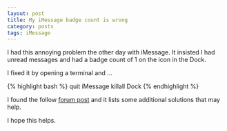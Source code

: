 ```yaml
---
layout: post
title: My iMessage badge count is wrong
category: posts
tags: iMessage
---
```


I had this annoying problem the other day with iMessage.   It insisted I had unread messages and had a badge count of 1 on the icon in the Dock.  

I fixed it by opening a terminal and ...

{% highlight bash %}
quit iMessage
killall Dock
{% endhighlight %}

I found the follow [forum post] and it lists some additional solutions that may help.

I hope this helps.

[forum post]: http://forums.macrumors.com/threads/unread-messages-badge-on-mbp-is-stuck.1806575/